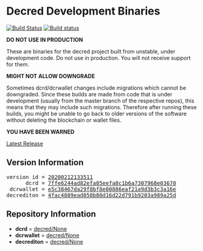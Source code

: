 
# Decred Development Binaries

[![Build Status](https://travis-ci.org/matheusd/decred-weekly-builds.svg?branch=v20200212133511)](https://travis-ci.org/matheusd/decred-weekly-builds) [![Build status](https://ci.appveyor.com/api/projects/status/hncgrnv0xuqb6s3c/branch/master?svg=true)](https://ci.appveyor.com/project/matheusd/decred-weekly-builds/branch/master)


**DO NOT USE IN PRODUCTION**

These are binaries for the decred project built from unstable, under development
code. Do not use in production. You will not receive support for them.

**MIGHT NOT ALLOW DOWNGRADE**

Sometimes dcrd/dcrwallet changes include migrations which cannot be downgraded.
Since these builds are made from code that is under development (usually from
the master branch of the respective repos), this means that they may include such
migrations. Therefore after running these builds, you might be unable to go back
to older versions of the software without deleting the blockchain or wallet
files.

**YOU HAVE BEEN WARNED**

[Latest Release](https://github.com/matheusd/decred-weekly-builds/releases/latest)

## Version Information

<pre>
version id = <a href="https://github.com/matheusd/decred-weekly-builds/releases/tag/v20200212133511">20200212133511</a>
      dcrd = <a href="https://github.com/decred/dcrd/commits/7ffe6244ad82efa85eefa8c1b6a7307968e03670">7ffe6244ad82efa85eefa8c1b6a7307968e03670</a>
 dcrwallet = <a href="https://github.com/decred/dcrwallet/commits/e5c38467da29f8bf8e00886eaf21a9d3b3c3a16e">e5c38467da29f8bf8e00886eaf21a9d3b3c3a16e</a>
decrediton = <a href="https://github.com/decred/decrediton/commits/4fac4809ead058b80d16d22d791b9203a989a25d">4fac4809ead058b80d16d22d791b9203a989a25d</a>
</pre>

## Repository Information

- **dcrd** = [decred/None](https://github.com/decred/dcrd)
- **dcrwallet** = [decred/None](https://github.com/decred/dcrwallet)
- **decrediton** = [decred/None](https://github.com/decred/decrediton)


